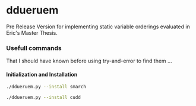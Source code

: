 # ddueruem
Pre Release Version for implementing static variable orderings evaluated in Eric's Master Thesis.

### Usefull commands
That I should have known before using try-and-error to find them ... 

#### Initialization and Installation
```bash
./ddueruem.py --install smarch
```
```bash
./ddueruem.py --install cudd
```

